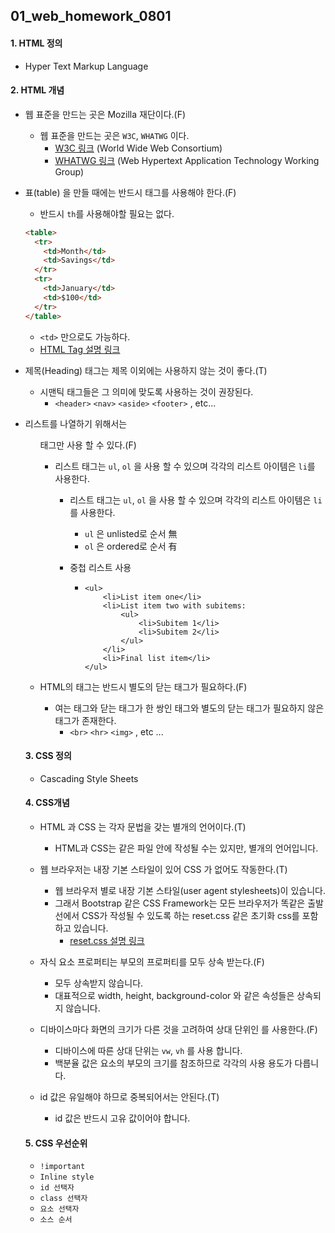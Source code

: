 ## 01_web_homework_0801

#### 1. HTML 정의

- Hyper Text Markup Language

#### 2. HTML 개념

- 웹 표준을 만드는 곳은 Mozilla 재단이다.(F)
  
  - 웹 표준을 만드는 곳은 `W3C`, `WHATWG` 이다.
    - [W3C 링크](https://www.w3.org/Consortium/) (World Wide Web Consortium)
    - [WHATWG 링크](https://whatwg.org/) (Web Hypertext Application Technology Working Group)

- 표(table) 을 만들 때에는 반드시 <th> 태그를 사용해야 한다.(F)
  
  - 반드시 `th`를 사용해야할 필요는 없다.
  
  ```HTML
  <table>
    <tr>
      <td>Month</td>
      <td>Savings</td>
    </tr>
    <tr>
      <td>January</td>
      <td>$100</td>
    </tr>
  </table>
  ```
  
  - `<td>` 만으로도 가능하다.
  - [HTML Tag 설명 링크](https://www.w3schools.com/tags/tag_table.asp)

- 제목(Heading) 태그는 제목 이외에는 사용하지 않는 것이 좋다.(T)
  
  - 시맨틱 태그들은 그 의미에 맞도록 사용하는 것이 권장된다.
    - `<header>` `<nav>` `<aside>` `<footer>` , etc...

- 리스트를 나열하기 위해서는 <ul> 태그만 사용 할 수 있다.(F)
  
  - 리스트 태그는 `ul`, `ol` 을 사용 할 수 있으며 각각의 리스트 아이템은 `li`를 사용한다.
    
    - 리스트 태그는 `ul`, `ol` 을 사용 할 수 있으며 각각의 리스트 아이템은 `li`를 사용한다.
      
      - `ul` 은 unlisted로 순서 無
      - `ol` 은 ordered로 순서 有
    
    - 중첩 리스트 사용
      
      - ```
        <ul>
            <li>List item one</li>
            <li>List item two with subitems:
                <ul>
                    <li>Subitem 1</li>
                    <li>Subitem 2</li>
                </ul>
            </li>
            <li>Final list item</li>
        </ul>
        ```

- HTML의 태그는 반드시 별도의 닫는 태그가 필요하다.(F)
  
  - 여는 태그와 닫는 태그가 한 쌍인 태그와 별도의 닫는 태그가 필요하지 않은 태그가 존재한다.
    - `<br>` `<hr>` `<img>` , etc ...

#### 3. CSS 정의

- Cascading Style Sheets

#### 4. CSS개념

- HTML 과 CSS 는 각자 문법을 갖는 별개의 언어이다.(T)
  
  - HTML과 CSS는 같은 파일 안에 작성될 수는 있지만, 별개의 언어입니다.

- 웹 브라우저는 내장 기본 스타일이 있어 CSS 가 없어도 작동한다.(T)
  
  - 웹 브라우저 별로 내장 기본 스타일(user agent stylesheets)이 있습니다.
  - 그래서 Bootstrap 같은 CSS Framework는 모든 브라우저가 똑같은 출발선에서 CSS가 작성될 수 있도록 하는 reset.css 같은 초기화 css를 포함하고 있습니다.
    - [reset.css 설명 링크](https://meyerweb.com/eric/tools/css/reset/)

- 자식 요소 프로퍼티는 부모의 프로퍼티를 모두 상속 받는다.(F)
  
  - 모두 상속받지 않습니다.
  - 대표적으로 width, height, background-color 와 같은 속성들은 상속되지 않습니다.

- 디바이스마다 화면의 크기가 다른 것을 고려하여 상대 단위인 를 사용한다.(F)
  
  - 디바이스에 따른 상대 단위는 `vw`, `vh` 를 사용 합니다.
  - 백분율 값은 요소의 부모의 크기를 참조하므로 각각의 사용 용도가 다릅니다.

- id 값은 유일해야 하므로 중복되어서는 안된다.(T)
  
  - id 값은 반드시 고유 값이어야 합니다.

#### 5. CSS 우선순위

- `!important` 
- `Inline style`
- `id 선택자`
- `class 선택자`
- `요소 선택자`
- `소스 순서`
